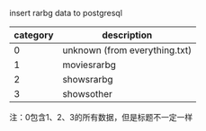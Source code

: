 insert rarbg data to postgresql


| category | description                   |
|----------|-------------------------------|
| 0        | unknown (from everything.txt) |
| 1        | moviesrarbg                   |
| 2        | showsrarbg                    |
| 3        | showsother                    |

注：0包含1、2、3的所有数据，但是标题不一定一样